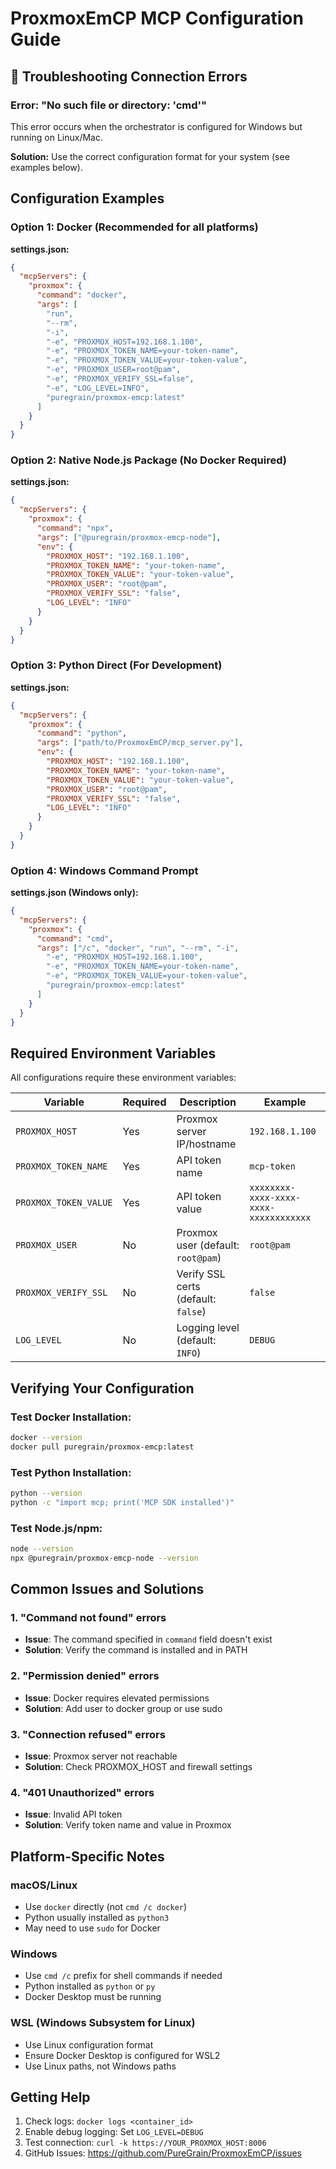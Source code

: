 <!--
title: MCP Configuration Guide
author: PureGrain at SLA Ops, LLC
author_url: https://github.com/PureGrain
repo_url: https://github.com/PureGrain/ProxmoxEmCP
funding_url: https://buymeacoffee.com/puregrain
license: MIT
description: Complete guide for configuring ProxmoxEmCP with various MCP orchestrators
-->

# ProxmoxEmCP MCP Configuration Guide

## 🚨 Troubleshooting Connection Errors

### Error: "No such file or directory: 'cmd'"
This error occurs when the orchestrator is configured for Windows but running on Linux/Mac.

**Solution:** Use the correct configuration format for your system (see examples below).

## Configuration Examples

### Option 1: Docker (Recommended for all platforms)

**settings.json:**
```json
{
  "mcpServers": {
    "proxmox": {
      "command": "docker",
      "args": [
        "run",
        "--rm",
        "-i",
        "-e", "PROXMOX_HOST=192.168.1.100",
        "-e", "PROXMOX_TOKEN_NAME=your-token-name",
        "-e", "PROXMOX_TOKEN_VALUE=your-token-value",
        "-e", "PROXMOX_USER=root@pam",
        "-e", "PROXMOX_VERIFY_SSL=false",
        "-e", "LOG_LEVEL=INFO",
        "puregrain/proxmox-emcp:latest"
      ]
    }
  }
}
```

### Option 2: Native Node.js Package (No Docker Required)

**settings.json:**
```json
{
  "mcpServers": {
    "proxmox": {
      "command": "npx",
      "args": ["@puregrain/proxmox-emcp-node"],
      "env": {
        "PROXMOX_HOST": "192.168.1.100",
        "PROXMOX_TOKEN_NAME": "your-token-name",
        "PROXMOX_TOKEN_VALUE": "your-token-value",
        "PROXMOX_USER": "root@pam",
        "PROXMOX_VERIFY_SSL": "false",
        "LOG_LEVEL": "INFO"
      }
    }
  }
}
```

### Option 3: Python Direct (For Development)

**settings.json:**
```json
{
  "mcpServers": {
    "proxmox": {
      "command": "python",
      "args": ["path/to/ProxmoxEmCP/mcp_server.py"],
      "env": {
        "PROXMOX_HOST": "192.168.1.100",
        "PROXMOX_TOKEN_NAME": "your-token-name",
        "PROXMOX_TOKEN_VALUE": "your-token-value",
        "PROXMOX_USER": "root@pam",
        "PROXMOX_VERIFY_SSL": "false",
        "LOG_LEVEL": "INFO"
      }
    }
  }
}
```

### Option 4: Windows Command Prompt

**settings.json (Windows only):**
```json
{
  "mcpServers": {
    "proxmox": {
      "command": "cmd",
      "args": ["/c", "docker", "run", "--rm", "-i",
        "-e", "PROXMOX_HOST=192.168.1.100",
        "-e", "PROXMOX_TOKEN_NAME=your-token-name",
        "-e", "PROXMOX_TOKEN_VALUE=your-token-value",
        "puregrain/proxmox-emcp:latest"
      ]
    }
  }
}
```

## Required Environment Variables

All configurations require these environment variables:

| Variable | Required | Description | Example |
|----------|----------|-------------|---------|
| `PROXMOX_HOST` | Yes | Proxmox server IP/hostname | `192.168.1.100` |
| `PROXMOX_TOKEN_NAME` | Yes | API token name | `mcp-token` |
| `PROXMOX_TOKEN_VALUE` | Yes | API token value | `xxxxxxxx-xxxx-xxxx-xxxx-xxxxxxxxxxxx` |
| `PROXMOX_USER` | No | Proxmox user (default: `root@pam`) | `root@pam` |
| `PROXMOX_VERIFY_SSL` | No | Verify SSL certs (default: `false`) | `false` |
| `LOG_LEVEL` | No | Logging level (default: `INFO`) | `DEBUG` |

## Verifying Your Configuration

### Test Docker Installation:
```bash
docker --version
docker pull puregrain/proxmox-emcp:latest
```

### Test Python Installation:
```bash
python --version
python -c "import mcp; print('MCP SDK installed')"
```

### Test Node.js/npm:
```bash
node --version
npx @puregrain/proxmox-emcp-node --version
```

## Common Issues and Solutions

### 1. "Command not found" errors
- **Issue**: The command specified in `command` field doesn't exist
- **Solution**: Verify the command is installed and in PATH

### 2. "Permission denied" errors
- **Issue**: Docker requires elevated permissions
- **Solution**: Add user to docker group or use sudo

### 3. "Connection refused" errors
- **Issue**: Proxmox server not reachable
- **Solution**: Check PROXMOX_HOST and firewall settings

### 4. "401 Unauthorized" errors
- **Issue**: Invalid API token
- **Solution**: Verify token name and value in Proxmox

## Platform-Specific Notes

### macOS/Linux
- Use `docker` directly (not `cmd /c docker`)
- Python usually installed as `python3`
- May need to use `sudo` for Docker

### Windows
- Use `cmd /c` prefix for shell commands if needed
- Python installed as `python` or `py`
- Docker Desktop must be running

### WSL (Windows Subsystem for Linux)
- Use Linux configuration format
- Ensure Docker Desktop is configured for WSL2
- Use Linux paths, not Windows paths

## Getting Help

1. Check logs: `docker logs <container_id>`
2. Enable debug logging: Set `LOG_LEVEL=DEBUG`
3. Test connection: `curl -k https://YOUR_PROXMOX_HOST:8006`
4. GitHub Issues: https://github.com/PureGrain/ProxmoxEmCP/issues
